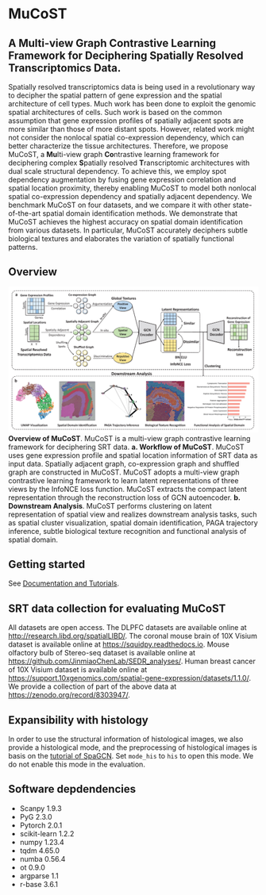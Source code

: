 # MuCoST
## A Multi-view Graph Contrastive Learning Framework for Deciphering Spatially Resolved Transcriptomics Data.

Spatially resolved transcriptomics data is being used in a revolutionary way to decipher the spatial pattern of gene expression and the spatial architecture of cell types. Much work has been done to exploit the genomic spatial architectures of cells. Such work is based on the common assumption that gene expression profiles of spatially adjacent spots are more similar than those of more distant spots. However, related work might not consider the nonlocal spatial co-expression dependency, which can better characterize the tissue architectures. Therefore, we propose MuCoST, a **Mu**lti-view graph **Co**ntrastive learning framework for deciphering complex **S**patially resolved **T**ranscriptomic architectures with dual scale structural dependency. To achieve this, we employ spot dependency augmentation by fusing gene expression correlation and spatial location proximity, thereby enabling MuCoST to model both nonlocal spatial co-expression dependency and spatially adjacent dependency. We benchmark MuCoST on four datasets, and we compare it with other state-of-the-art spatial domain identification methods. We demonstrate that MuCoST achieves the highest accuracy on spatial domain identification from various datasets. In particular, MuCoST accurately deciphers subtle biological textures and elaborates the variation of spatially functional patterns.

## Overview
![](https://github.com/tju-zl/MuCoST/blob/master/framework.png)
**Overview of MuCoST**. MuCoST is a multi-view graph contrastive learning framework for deciphering SRT data. **a. Workflow of MuCoST**. MuCoST uses gene expression profile and spatial location information of SRT data as input data. Spatially adjacent graph, co-expression graph and shuffled graph are constructed in MuCoST. MuCoST adopts a multi-view graph contrastive learning framework to learn latent representations of three views by the InfoNCE loss function. MuCoST extracts the compact latent representation through the reconstruction loss of GCN autoencoder. **b. Downstream Analysis**. MuCoST performs clustering on latent representation of spatial view and realizes downstream analysis tasks, such as spatial cluster visualization, spatial domain identification, PAGA trajectory inference, subtle biological texture recognition and functional analysis of spatial domain.

## Getting started
See [Documentation and Tutorials](https://github.com/tju-zl/MuCoST/blob/master/MuCoST_DLPFC%20Tutorial.ipynb).

## SRT data collection for evaluating MuCoST
All datasets are open access. The DLPFC datasets are available online at http://research.libd.org/spatialLIBD/. The coronal mouse brain of 10X Visium dataset is available online at https://squidpy.readthedocs.io. Mouse olfactory bulb of Stereo-seq dataset is available online at https://github.com/JinmiaoChenLab/SEDR_analyses/. Human breast cancer of 10X Visium dataset is available online at https://support.10xgenomics.com/spatial-gene-expression/datasets/1.1.0/. We provide a collection of part of the above data at https://zenodo.org/record/8303947/.

## Expansibility with histology
In order to use the structural information of histological images, we also provide a histological mode, and the preprocessing of histological images is basis on the [tutorial of SpaGCN](https://github.com/jianhuupenn/SpaGCN/blob/master/tutorial/tutorial.ipynb). Set `mode_his` to `his` to open this mode. We do not enable this mode in the evaluation.

## Software depdendencies
- Scanpy 1.9.3
- PyG 2.3.0
- Pytorch 2.0.1
- scikit-learn 1.2.2
- numpy 1.23.4
- tqdm 4.65.0
- numba 0.56.4
- ot 0.9.0
- argparse 1.1
- r-base 3.6.1
